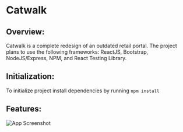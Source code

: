 # Catwalk

## Overview:
Catwalk is a complete redesign of an outdated retail portal. The project plans to use the following frameworks: ReactJS, Bootstrap, NodeJS/Express, NPM, and React Testing Library.

## Initialization:
To initialize project install dependencies by running `npm install `

## Features:
![App Screenshot](https://github.com/khristian-lopez/readme-gifs/blob/main/Catwalk/overview.gif)

